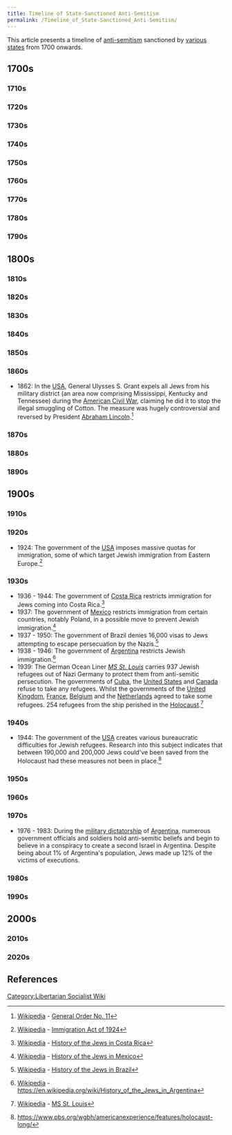 ```yaml
---
title: Timeline of State-Sanctioned Anti-Semitism
permalink: /Timeline_of_State-Sanctioned_Anti-Semitism/
---
```


This article presents a timeline of
[anti-semitism](Anti-Semitism.md "wikilink") sanctioned by [various
states](List_of_States.md "wikilink") from 1700 onwards.

## 1700s

### 1710s

### 1720s

### 1730s

### 1740s

### 1750s

### 1760s

### 1770s

### 1780s

### 1790s

## 1800s

### 1810s

### 1820s

### 1830s

### 1840s

### 1850s

### 1860s

- 1862: In the [USA](United_States_of_America.md "wikilink"), General
  Ulysses S. Grant expels all Jews from his military district (an area
  now comprising Mississippi, Kentucky and Tennessee) during the
  [American Civil War](American_Civil_War.md "wikilink"), claiming he did
  it to stop the illegal smuggling of Cotton. The measure was hugely
  controversial and reversed by President [Abraham
  Lincoln](Abraham_Lincoln.md "wikilink").[^1]

### 1870s

### 1880s

### 1890s

## 1900s

### 1910s

### 1920s

- 1924: The government of the [USA](United_States_of_America.md "wikilink")
  imposes massive quotas for immigration, some of which target Jewish
  immigration from Eastern Europe.[^2]

### 1930s

- 1936 - 1944: The government of [Costa Rica](Costa_Rica.md "wikilink")
  restricts immigration for Jews coming into Costa Rica.[^3]
- 1937: The government of [Mexico](Mexico.md "wikilink") restricts
  immigration from certain countries, notably Poland, in a possible move
  to prevent Jewish immigration.[^4]
- 1937 - 1950: The government of Brazil denies 16,000 visas to Jews
  attempting to escape persecuation by the Nazis.[^5]
- 1938 - 1946: The government of [Argentina](Argentina.md "wikilink")
  restricts Jewish immigration.[^6]
- 1939: The German Ocean Liner *[MS St. Louis](MS_St._Louis.md "wikilink")*
  carries 937 Jewish refugees out of Nazi Germany to protect them from
  anti-semitic persecution. The governments of [Cuba](Cuba.md "wikilink"),
  the [United States](United_States_of_America.md "wikilink") and
  [Canada](Canada.md "wikilink") refuse to take any refugees. Whilst the
  governments of the [United Kingdom](United_Kingdom.md "wikilink"),
  [France](France.md "wikilink"), [Belgium](Belgium.md "wikilink") and the
  [Netherlands](Netherlands.md "wikilink") agreed to take some refugees.
  254 refugees from the ship perished in the
  [Holocaust](Holocaust.md "wikilink").[^7]

### 1940s

- 1944: The government of the [USA](United_States_of_America.md "wikilink")
  creates various bureaucratic difficulties for Jewish refugees.
  Research into this subject indicates that between 190,000 and 200,000
  Jews could've been saved from the Holocaust had these measures not
  been in place.[^8]

### 1950s

### 1960s

### 1970s

- 1976 - 1983: During the [military
  dictatorship](National_Reorganization_Process.md "wikilink") of
  [Argentina](Argentina.md "wikilink"), numerous government officials and
  soldiers hold anti-semitic beliefs and begin to believe in a
  conspiracy to create a second Israel in Argentina. Despite being about
  1% of Argentina's population, Jews made up 12% of the victims of
  executions.

### 1980s

### 1990s

## 2000s

### 2010s

### 2020s

## References

<references />

[Category:Libertarian Socialist
Wiki](Category:Libertarian_Socialist_Wiki.md "wikilink")

[^1]: [Wikipedia](Wikipedia.md "wikilink") - [General Order No.
    11](https://en.wikipedia.org/wiki/General_Order_No._11_(1862))

[^2]: [Wikipedia](Wikipedia.md "wikilink") - [Immigration Act of
    1924](https://en.wikipedia.org/wiki/Immigration_Act_of_1924)

[^3]: [Wikipedia](Wikipedia.md "wikilink") - [History of the Jews in Costa
    Rica](https://en.wikipedia.org/wiki/History_of_the_Jews_in_Costa_Rica)

[^4]: [Wikipedia](Wikipedia.md "wikilink") - [History of the Jews in
    Mexico](https://en.wikipedia.org/wiki/History_of_the_Jews_in_Mexico)

[^5]: [Wikipedia](Wikipedia.md "wikilink") - [History of the Jews in
    Brazil](https://en.wikipedia.org/wiki/History_of_the_Jews_in_Brazil)

[^6]: [Wikipedia](Wikipedia.md "wikilink") -
    <https://en.wikipedia.org/wiki/History_of_the_Jews_in_Argentina>

[^7]: [Wikipedia](Wikipedia.md "wikilink") - [MS St.
    Louis](https://en.wikipedia.org/wiki/MS_St._Louis)

[^8]: <https://www.pbs.org/wgbh/americanexperience/features/holocaust-long/>
